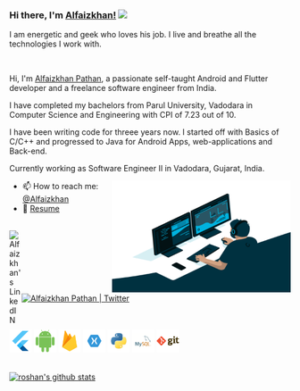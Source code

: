 ### Hi there, I'm [Alfaizkhan!](alfaizkhan.github.io) <img src="https://media.giphy.com/media/hvRJCLFzcasrR4ia7z/giphy.gif" width="28px">

I am energetic and geek who loves his job. I live and breathe all the technologies I work with.

<br/>

Hi, I'm [Alfaizkhan Pathan](alfaizkhan.github.io), a passionate self-taught Android and Flutter developer and a freelance software engineer from India. 

I have completed my bachelors from Parul University, Vadodara in Computer Science and Engineering with CPI of 7.23 out of 10.

I have been writing code for threee years now. I started off with Basics of C/C++ and progressed to Java for Android Apps, web-applications and Back-end.

Currently working as Software Engineer II in Vadodara, Gujarat, India.

<img align="right" alt="GIF" src="https://raw.githubusercontent.com/Alfaizkhan/Alfaizkhan/main/code.gif?raw=true" width="320" height="200" />

- 📫 How to reach me: [@Alfaizkhan](https://www.linkedin.com/in/alfaizkhan/)
- 📝 [Resume]()

<br/>
<a href="https://www.linkedin.com/in/alfaizkhan/">
  <img align="left" alt="Alfaizkhan's LinkedIN" width="22px" src="https://raw.githubusercontent.com/peterthehan/peterthehan/master/assets/linkedin.svg" />
</a>

<a href="https://twitter.com/i_m_alfaizkhan">
  <img align="center" alt="Alfaizkhan Pathan | Twitter" width="22px" src="https://raw.githubusercontent.com/peterthehan/peterthehan/master/assets/twitter.svg" />
</a>

<br/>
<br/>
<br/>

<code><img height="40" src="https://raw.githubusercontent.com/github/explore/80688e429a7d4ef2fca1e82350fe8e3517d3494d/topics/flutter/flutter.png"></code>
<code><img height="40" src="https://raw.githubusercontent.com/github/explore/80688e429a7d4ef2fca1e82350fe8e3517d3494d/topics/android/android.png"></code>
<code><img height="40" src="https://raw.githubusercontent.com/github/explore/80688e429a7d4ef2fca1e82350fe8e3517d3494d/topics/firebase/firebase.png"></code>
<code><img height="40" src="https://raw.githubusercontent.com/github/explore/80688e429a7d4ef2fca1e82350fe8e3517d3494d/topics/xamarin/xamarin.png"></code>
<code><img height="40" src="https://raw.githubusercontent.com/github/explore/80688e429a7d4ef2fca1e82350fe8e3517d3494d/topics/python/python.png"></code>
<code><img height="40" src="https://raw.githubusercontent.com/github/explore/80688e429a7d4ef2fca1e82350fe8e3517d3494d/topics/mysql/mysql.png"></code>
<code><img height="40" src="https://raw.githubusercontent.com/github/explore/80688e429a7d4ef2fca1e82350fe8e3517d3494d/topics/git/git.png"></code>
<br/>
<br/>

<!--  <a href="github.com/Alfaizkhan">
  <img align="center" src="https://github-readme-stats.vercel.app/api/top-langs/?username=Alfaizkhan&theme=gotham&hide_langs_below=1" />
</a> -->
<a href="github.com/Alfaizkhan">
 <img align="center" src="https://github-readme-stats.vercel.app/api?username=Alfaizkhan&show_icons=true&theme=gotham&line_height=27" alt="roshan's github stats"/>
</a>

